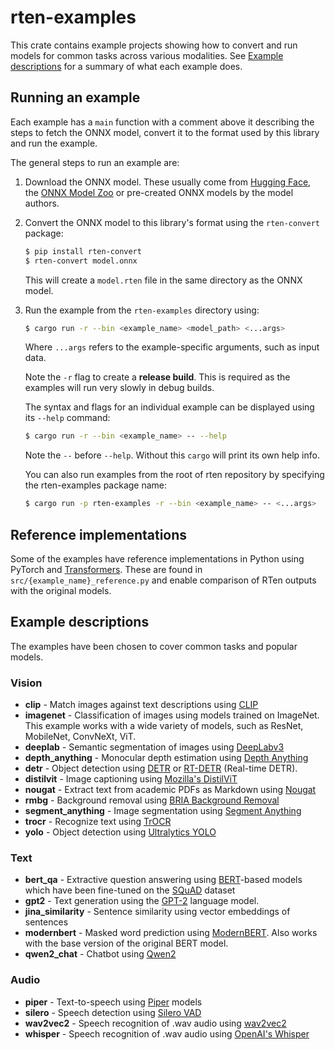 # rten-examples

This crate contains example projects showing how to convert and run models for
common tasks across various modalities. See [Example
descriptions](#example-descriptions) for a summary of what each example does.

## Running an example

Each example has a `main` function with a comment above it describing the steps
to fetch the ONNX model, convert it to the format used by this library and run
the example.

The general steps to run an example are:

1. Download the ONNX model. These usually come from [Hugging
   Face](https://huggingface.co/docs/optimum/exporters/onnx/overview),
   the [ONNX Model Zoo](https://github.com/onnx/models) or pre-created ONNX
   models by the model authors.
2. Convert the ONNX model to this library's format using the `rten-convert`
   package:

   ```sh
   $ pip install rten-convert
   $ rten-convert model.onnx
   ```

   This will create a `model.rten` file in the same directory as the ONNX
   model.

3. Run the example from the `rten-examples` directory using:

   ```sh
   $ cargo run -r --bin <example_name> <model_path> <...args>
   ```

   Where `...args` refers to the example-specific arguments, such as input data.

   Note the `-r` flag to create a **release build**. This is required as the
   examples will run very slowly in debug builds.

   The syntax and flags for an individual example can be displayed using its
   `--help` command:

   ```sh
   $ cargo run -r --bin <example_name> -- --help
   ```

   Note the `--` before `--help`. Without this `cargo` will print its own help
   info.

   You can also run examples from the root of rten repository by specifying
   the rten-examples package name:

   ```sh
   $ cargo run -p rten-examples -r --bin <example_name> -- <...args>
   ```

## Reference implementations

Some of the examples have reference implementations in Python using PyTorch and
[Transformers](https://github.com/huggingface/transformers). These are found in
`src/{example_name}_reference.py` and enable comparison of RTen outputs with the
original models.

## Example descriptions

The examples have been chosen to cover common tasks and popular models.

### Vision

- **clip** - Match images against text descriptions using [CLIP](https://github.com/openai/CLIP)
- **imagenet** - Classification of images using models trained on ImageNet.
  This example works with a wide variety of models, such as ResNet, MobileNet,
  ConvNeXt, ViT.
- **deeplab** - Semantic segmentation of images using [DeepLabv3](https://arxiv.org/abs/1706.05587)
- **depth_anything** - Monocular depth estimation using [Depth Anything](https://github.com/LiheYoung/Depth-Anything)
- **detr** - Object detection using [DETR](https://research.facebook.com/publications/end-to-end-object-detection-with-transformers/)
  or [RT-DETR](https://github.com/lyuwenyu/RT-DETR) (Real-time DETR).
- **distilvit** - Image captioning using [Mozilla's DistilViT](https://hacks.mozilla.org/2024/05/experimenting-with-local-alt-text-generation-in-firefox-nightly/)
- **nougat** - Extract text from academic PDFs as Markdown using [Nougat](https://github.com/facebookresearch/nougat/)
- **rmbg** - Background removal using [BRIA Background Removal](https://huggingface.co/briaai/RMBG-1.4)
- **segment_anything** - Image segmentation using [Segment Anything](https://segment-anything.com)
- **trocr** - Recognize text using [TrOCR](https://arxiv.org/abs/2109.10282)
- **yolo** - Object detection using [Ultralytics YOLO](https://github.com/ultralytics/ultralytics)

### Text

- **bert_qa** - Extractive question answering using
  [BERT](https://arxiv.org/abs/1810.04805)-based models which have been fine-tuned
  on the [SQuAD](https://paperswithcode.com/dataset/squad) dataset
- **gpt2** - Text generation using the [GPT-2](https://openai.com/index/better-language-models/)
  language model.
- **jina_similarity** - Sentence similarity using vector embeddings of sentences
- **modernbert** - Masked word prediction using [ModernBERT](https://huggingface.co/blog/modernbert). Also works with the base version of the original BERT model.
- **qwen2_chat** - Chatbot using [Qwen2](https://github.com/QwenLM/Qwen2)

### Audio

- **piper** - Text-to-speech using [Piper](https://github.com/rhasspy/piper) models
- **silero** - Speech detection using [Silero VAD](https://github.com/snakers4/silero-vad)
- **wav2vec2** - Speech recognition of .wav audio using [wav2vec2](https://arxiv.org/abs/2006.11477)
- **whisper** - Speech recognition of .wav audio using [OpenAI's Whisper](https://github.com/openai/whisper)

